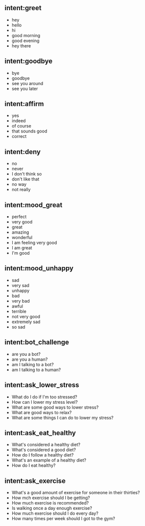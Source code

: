 ## intent:greet
- hey
- hello
- hi
- good morning
- good evening
- hey there

## intent:goodbye
- bye
- goodbye
- see you around
- see you later

## intent:affirm
- yes
- indeed
- of course
- that sounds good
- correct

## intent:deny
- no
- never
- I don't think so
- don't like that
- no way
- not really

## intent:mood_great
- perfect
- very good
- great
- amazing
- wonderful
- I am feeling very good
- I am great
- I'm good

## intent:mood_unhappy
- sad
- very sad
- unhappy
- bad
- very bad
- awful
- terrible
- not very good
- extremely sad
- so sad

## intent:bot_challenge
- are you a bot?
- are you a human?
- am I talking to a bot?
- am I talking to a human?

## intent:ask_lower_stress
- What do I do if I'm too stressed?
- How can I lower my stress level?
- What are some good ways to lower stress?
- What are good ways to relax?
- What are some things I can do to lower my stress?

## intent:ask_eat_healthy
- What's considered a healthy diet?
- What's considered a good diet?
- How do I follow a healthy diet?
- What's an example of a healthy diet?
- How do I eat healthy?

## intent:ask_exercise
- What's a good amount of exercise for someone in their thirties?
- How mch exercise should I be getting?
- How much exercise is recommended?
- Is walking once a day enough exercise?
- How much exercise should I do every day?
- How many times per week should I got to the gym?







